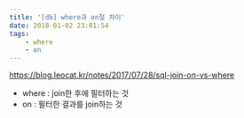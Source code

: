 ```yaml
---
title: '[db] where과 on절 차이'
date: 2018-01-02 23:01:54
tags:
    - where
    - on
---
```


<https://blog.leocat.kr/notes/2017/07/28/sql-join-on-vs-where>  

- where : join한 후에 필터하는 것  
- on : 필터한 결과를 join하는 것  

<!-- more -->